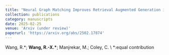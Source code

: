```yaml
---
title: "Neural Graph Matching Improves Retrieval Augmented Generation in Molecular Machine Learning"
collection: publications
category: manuscripts
date: 2025-02-25
venue: 'Arxiv (under review)'
paperurl: 'https://arxiv.org/abs/2502.17874'
---
```

Wang, R.\*; **Wang, R.-X.\***; Manjrekar, M.; Coley, C. \\
\*:equal contribution
